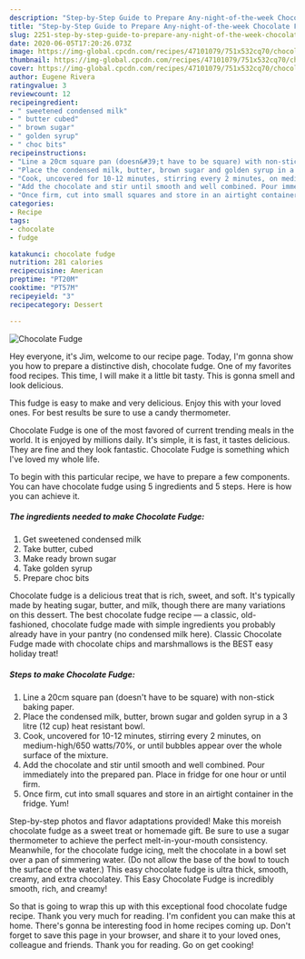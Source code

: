 ```yaml
---
description: "Step-by-Step Guide to Prepare Any-night-of-the-week Chocolate Fudge"
title: "Step-by-Step Guide to Prepare Any-night-of-the-week Chocolate Fudge"
slug: 2251-step-by-step-guide-to-prepare-any-night-of-the-week-chocolate-fudge
date: 2020-06-05T17:20:26.073Z
image: https://img-global.cpcdn.com/recipes/47101079/751x532cq70/chocolate-fudge-recipe-main-photo.jpg
thumbnail: https://img-global.cpcdn.com/recipes/47101079/751x532cq70/chocolate-fudge-recipe-main-photo.jpg
cover: https://img-global.cpcdn.com/recipes/47101079/751x532cq70/chocolate-fudge-recipe-main-photo.jpg
author: Eugene Rivera
ratingvalue: 3
reviewcount: 12
recipeingredient:
- " sweetened condensed milk"
- " butter cubed"
- " brown sugar"
- " golden syrup"
- " choc bits"
recipeinstructions:
- "Line a 20cm square pan (doesn&#39;t have to be square) with non-stick baking paper."
- "Place the condensed milk, butter, brown sugar and golden syrup in a 3 litre (12 cup) heat resistant bowl."
- "Cook, uncovered for 10-12 minutes, stirring every 2 minutes, on medium-high/650 watts/70%, or until bubbles appear over the whole surface of the mixture."
- "Add the chocolate and stir until smooth and well combined. Pour immediately into the prepared pan. Place in fridge for one hour or until firm."
- "Once firm, cut into small squares and store in an airtight container in the fridge. Yum!"
categories:
- Recipe
tags:
- chocolate
- fudge

katakunci: chocolate fudge 
nutrition: 281 calories
recipecuisine: American
preptime: "PT20M"
cooktime: "PT57M"
recipeyield: "3"
recipecategory: Dessert

---
```



![Chocolate Fudge](https://img-global.cpcdn.com/recipes/47101079/751x532cq70/chocolate-fudge-recipe-main-photo.jpg)

Hey everyone, it's Jim, welcome to our recipe page. Today, I'm gonna show you how to prepare a distinctive dish, chocolate fudge. One of my favorites food recipes. This time, I will make it a little bit tasty. This is gonna smell and look delicious.

This fudge is easy to make and very delicious. Enjoy this with your loved ones. For best results be sure to use a candy thermometer.

Chocolate Fudge is one of the most favored of current trending meals in the world. It is enjoyed by millions daily. It's simple, it is fast, it tastes delicious. They are fine and they look fantastic. Chocolate Fudge is something which I've loved my whole life.


To begin with this particular recipe, we have to prepare a few components. You can have chocolate fudge using 5 ingredients and 5 steps. Here is how you can achieve it.

<!--inarticleads1-->

##### The ingredients needed to make Chocolate Fudge:

1. Get  sweetened condensed milk
1. Take  butter, cubed
1. Make ready  brown sugar
1. Take  golden syrup
1. Prepare  choc bits


Chocolate fudge is a delicious treat that is rich, sweet, and soft. It&#39;s typically made by heating sugar, butter, and milk, though there are many variations on this dessert. The best chocolate fudge recipe — a classic, old-fashioned, chocolate fudge made with simple ingredients you probably already have in your pantry (no condensed milk here). Classic Chocolate Fudge made with chocolate chips and marshmallows is the BEST easy holiday treat! 

<!--inarticleads2-->

##### Steps to make Chocolate Fudge:

1. Line a 20cm square pan (doesn&#39;t have to be square) with non-stick baking paper.
1. Place the condensed milk, butter, brown sugar and golden syrup in a 3 litre (12 cup) heat resistant bowl.
1. Cook, uncovered for 10-12 minutes, stirring every 2 minutes, on medium-high/650 watts/70%, or until bubbles appear over the whole surface of the mixture.
1. Add the chocolate and stir until smooth and well combined. Pour immediately into the prepared pan. Place in fridge for one hour or until firm.
1. Once firm, cut into small squares and store in an airtight container in the fridge. Yum!


Step-by-step photos and flavor adaptations provided! Make this moreish chocolate fudge as a sweet treat or homemade gift. Be sure to use a sugar thermometer to achieve the perfect melt-in-your-mouth consistency. Meanwhile, for the chocolate fudge icing, melt the chocolate in a bowl set over a pan of simmering water. (Do not allow the base of the bowl to touch the surface of the water.) This easy chocolate fudge is ultra thick, smooth, creamy, and extra chocolatey. This Easy Chocolate Fudge is incredibly smooth, rich, and creamy! 

So that is going to wrap this up with this exceptional food chocolate fudge recipe. Thank you very much for reading. I'm confident you can make this at home. There's gonna be interesting food in home recipes coming up. Don't forget to save this page in your browser, and share it to your loved ones, colleague and friends. Thank you for reading. Go on get cooking!
